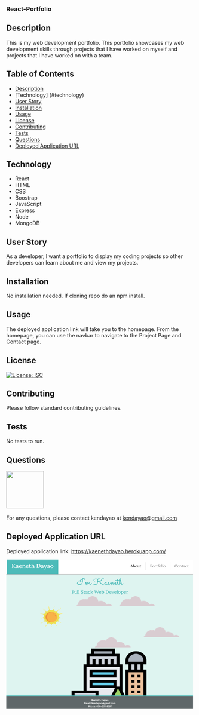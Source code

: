 ### React-Portfolio

## Description

This is my web development portfolio. This portfolio showcases my web development skills through projects that I have worked on myself and projects that I have worked on with a team.

## Table of Contents

* [Description](#description)
* [Technology] (#technology)
* [User Story](#user-story)
* [Installation](#installation)
* [Usage](#usage)
* [License](#license)
* [Contributing](#contributing)
* [Tests](#tests)
* [Questions](#questions)
* [Deployed Application URL](#deployed-application-URL)

## Technology
- React
- HTML
- CSS 
- Boostrap
- JavaScript
- Express
- Node
- MongoDB


## User Story


As a developer, I want a portfolio to display my coding projects so other developers can learn about me and view my projects.


## Installation


No installation needed. If cloning repo do an npm install.


## Usage

The deployed application link will take you to the homepage. From the homepage, you can use the navbar to navigate to the Project Page and Contact page.


## License


[![License: ISC](https://img.shields.io/badge/License-ISC-blue.svg)](https://opensource.org/licenses/ISC)


## Contributing


Please follow standard contributing guidelines.


## Tests


No tests to run.


## Questions

<img src="https://avatars3.githubusercontent.com/u/62568395?v=4" width="100" height="100">

For any questions, please contact kendayao at kendayao@gmail.com

## Deployed Application URL

Deployed application link: https://kaenethdayao.herokuapp.com/

<img src="client/public/images/reactportfolio.png" width="500" height="400">